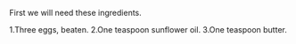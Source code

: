 First we will need these ingredients.

1.Three eggs, beaten.
2.One teaspoon sunflower oil.
3.One teaspoon butter.